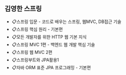 ## 김영한 스프링
- 📋스프링 입문 - 코드로 배우는 스프링, 웹MVC, DB접근 기술
- 📋스프링 핵심 원리 - 기본편
- 📋모든 개발자를 위한 HTTP 웹 기본 지식
- 📋스프링 MVC 1편 - 백엔드 웹 개발 핵심 기술
- 📋스프링 웹 MVC 2편
- 📋스프링부트와 JPA활용1
- 📋자바 ORM 표준 JPA 프로그래밍 - 기본편
